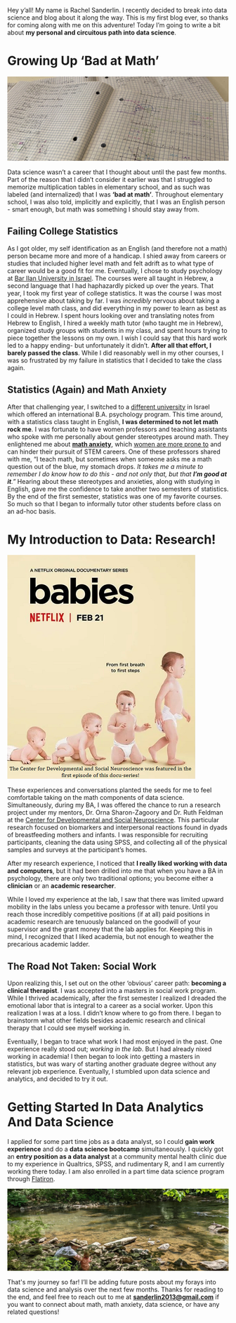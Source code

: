Hey y’all! My name is Rachel Sanderlin. I recently decided to break into data science and blog about it along the way. This is my first blog ever, so thanks for coming along with me on this adventure! Today I’m going to write a bit about **my personal and circuitous path into data science**. 

# Growing Up ‘Bad at Math’

![picture of my math notes](images/mathnotebook3.jpg)

Data science wasn’t a career that I thought about until the past few months. Part of the reason that I didn’t consider it earlier was that I struggled to memorize multiplication tables in elementary school, and as such was labeled (and internalized) that I was **‘bad at math’**. Throughout elementary school, I was also told, implicitly and explicitly, that I was an English person - smart enough, but math was something I should stay away from. 

## Failing College Statistics

As I got older, my self identification as an English (and therefore not a math) person  became more and more of a handicap. I shied away from careers or studies that included higher level math and felt adrift as to what type of career would be a good fit for me. Eventually, I chose to study psychology at [Bar Ilan University in Israel](https://www.biu.ac.il/en). The courses were all taught in Hebrew, a second language that I had haphazardly picked up over the years. That year, I took my first year of college statistics. It was the course I was most apprehensive about taking by far. I was *incredibly* nervous about taking a college level math class, and did everything in my power to learn as best as I could in Hebrew. I spent hours looking over and translating notes from Hebrew to English, I hired a weekly math tutor (who taught me in Hebrew), organized study groups with students in my class, and spent hours trying to piece together the lessons on my own. I wish I could say that this hard work led to a happy ending- but unfortunately it didn’t. **After all that effort, I barely passed the class**. While I did reasonably well in my other courses, I was so frustrated by my failure in statistics that I decided to take the class again. 

## Statistics (Again) and Math Anxiety

After that challenging year, I switched to a [different university](https://www.runi.ac.il/en/) in Israel which offered an international B.A. psychology program. This time around, with a statistics class taught in English, **I was determined to not let math rock me**. I was fortunate to have women professors and teaching assistants who spoke with me personally about gender stereotypes around math. They enlightened me about **[math anxiety](https://www.oxfordlearning.com/what-is-math-anxiety/)**, which [women are more prone to](https://www.ncbi.nlm.nih.gov/pmc/articles/PMC8034611/) and can hinder their pursuit of STEM careers. One of these professors shared with me, “I teach math, but sometimes when someone asks me a math question out of the blue, my stomach drops. *It takes me a minute to remember I do know how to do this - and not only that, but that **I’m good at it**.”* Hearing about these stereotypes and anxieties, along with studying in English, gave me the confidence to take another two semesters of statistics. By the end of the first semester, statistics was one of my favorite courses. So much so that I began to informally tutor other students before class on an ad-hoc basis.

# My Introduction to Data: Research!

![pic of babies docu-series ad](images/docbabies.png)

These experiences and conversations planted the seeds for me to feel comfortable taking on the math components of data science. Simultaneously, during my BA, I was offered the chance to run a research project under my mentors, Dr. Orna Sharon-Zagoory and Dr. Ruth Feldman at the [Center for Developmental and Social Neuroscience](https://ruthfeldmanlab.com/). This particular research focused on biomarkers and interpersonal reactions found in dyads of breastfeeding mothers and infants. I was responsible for recruiting participants, cleaning the data using SPSS, and collecting all of the physical samples and surveys at the participant’s homes.
  
After my research experience, I noticed that **I really liked working with data and computers**, but it had been drilled into me that when you have a BA in psychology, there are only two traditional options; you become either a **clinician** or an **academic researcher**. 

While I loved my experience at the lab, I saw that there was limited upward mobility in the labs unless you became a professor with tenure. Until you reach those incredibly competitive positions (if at all) paid positions in academic research are tenuously balanced on the goodwill of your supervisor and the grant money that the lab applies for. Keeping this in mind, I recognized that I liked academia, but not enough to weather the precarious academic ladder. 

## The Road Not Taken: Social Work

Upon realizing this, I set out on the other ‘obvious’ career path: **becoming a clinical therapist**. I was accepted into a masters in social work program. While I thrived academically, after the first semester I realized I dreaded the emotional labor that is integral to a career as a social worker. Upon this realization I was at a loss. I didn’t know where to go from there. I began to brainstorm what other fields besides academic research and clinical therapy that I could see myself working in. 

Eventually, I began to trace what work I had most enjoyed in the past. One experience really stood out; *working in the lab*. But I had already nixed working in academia! I then began to look into getting a masters in statistics, but was wary of starting another graduate degree without any relevant job experience. Eventually, I stumbled upon data science and analytics, and decided to try it out. 

# Getting Started In Data Analytics And Data Science 


 I applied for some part time jobs as a data analyst, so I could **gain work experience** and do a **data science bootcamp** simultaneously. I quickly got an **entry position as a data analyst** at a community mental health clinic due to my experience in Qualtrics, SPSS, and rudimentary R, and I am currently working there today. I am also enrolled in a part time data science program through [Flatiron](https://flatironschool.com/courses/data-science-bootcamp/).

![hiking pic](images/hikepic.jpg)

That's my journey so far! I’ll be adding future posts about my forays into data science and analysis over the next few months. Thanks for reading to the end, and feel free to reach out to me at **sanderlin2013@gmail.com** if you want to connect about math, math anxiety, data science, or have any related questions! 


